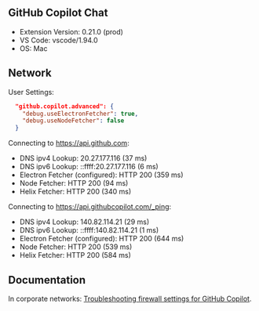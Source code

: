 ## GitHub Copilot Chat

- Extension Version: 0.21.0 (prod)
- VS Code: vscode/1.94.0
- OS: Mac

## Network

User Settings:
```json
  "github.copilot.advanced": {
    "debug.useElectronFetcher": true,
    "debug.useNodeFetcher": false
  }
```

Connecting to https://api.github.com:
- DNS ipv4 Lookup: 20.27.177.116 (37 ms)
- DNS ipv6 Lookup: ::ffff:20.27.177.116 (6 ms)
- Electron Fetcher (configured): HTTP 200 (359 ms)
- Node Fetcher: HTTP 200 (94 ms)
- Helix Fetcher: HTTP 200 (340 ms)

Connecting to https://api.githubcopilot.com/_ping:
- DNS ipv4 Lookup: 140.82.114.21 (29 ms)
- DNS ipv6 Lookup: ::ffff:140.82.114.21 (1 ms)
- Electron Fetcher (configured): HTTP 200 (644 ms)
- Node Fetcher: HTTP 200 (539 ms)
- Helix Fetcher: HTTP 200 (584 ms)

## Documentation

In corporate networks: [Troubleshooting firewall settings for GitHub Copilot](https://docs.github.com/en/copilot/troubleshooting-github-copilot/troubleshooting-firewall-settings-for-github-copilot).